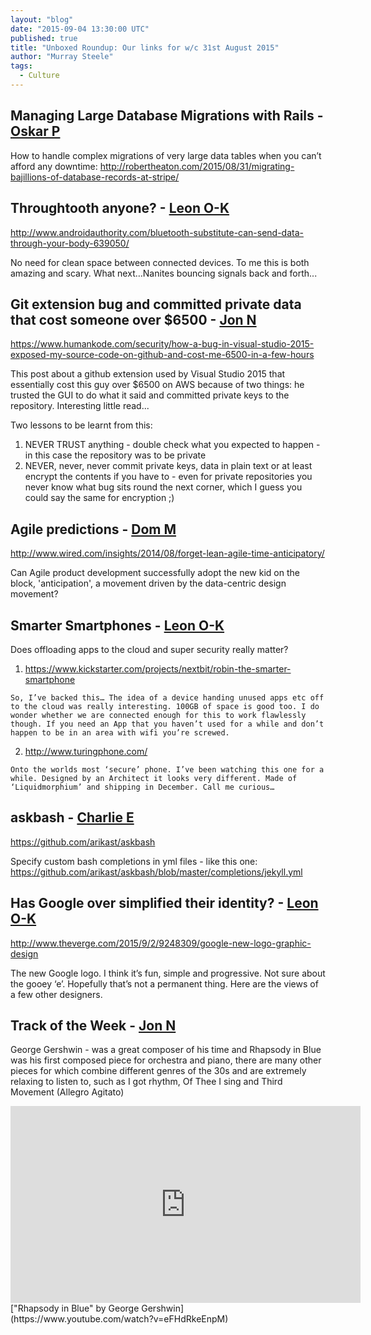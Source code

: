 ```yaml
---
layout: "blog"
date: "2015-09-04 13:30:00 UTC"
published: true
title: "Unboxed Roundup: Our links for w/c 31st August 2015"
author: "Murray Steele"
tags:
  - Culture
---
```


## Managing Large Database Migrations with Rails - [Oskar P](http://www.unboxedconsulting.com/people/oskar-pearson)

How to handle complex migrations of very large data tables when you can’t afford any downtime: http://robertheaton.com/2015/08/31/migrating-bajillions-of-database-records-at-stripe/

## Throughtooth anyone? - [Leon O-K](https://twitter.com/PinchPop)

http://www.androidauthority.com/bluetooth-substitute-can-send-data-through-your-body-639050/

No need for clean space between connected devices. To me this is both amazing and scary. What next…Nanites bouncing signals back and forth...

## Git extension bug and committed private data that cost someone over $6500 - [Jon N](http://www.unboxedconsulting.com/people/jon-normington)

https://www.humankode.com/security/how-a-bug-in-visual-studio-2015-exposed-my-source-code-on-github-and-cost-me-6500-in-a-few-hours 

This post about a github extension used by Visual Studio 2015 that essentially cost this guy over $6500 on AWS because of two things: he trusted the GUI to do what it said and committed private keys to the repository. Interesting little read...

Two lessons to be learnt from this:

  1. NEVER TRUST anything - double check what you expected to happen - in this case the repository was to be private
  2. NEVER, never, never commit private keys, data in plain text or at least encrypt the contents if you have to - even for private repositories you never know what bug sits round the next corner, which I guess you could say the same for encryption ;)

## Agile predictions - [Dom M](http://www.unboxedconsulting.com/people/dominic-mason)

http://www.wired.com/insights/2014/08/forget-lean-agile-time-anticipatory/

Can Agile product development successfully adopt the new kid on the block, 'anticipation', a movement driven by the data-centric design movement?

## Smarter Smartphones - [Leon O-K](https://twitter.com/PinchPop)

Does offloading apps to the cloud and super security really matter?

  1. https://www.kickstarter.com/projects/nextbit/robin-the-smarter-smartphone

    So, I’ve backed this… The idea of a device handing unused apps etc off to the cloud was really interesting. 100GB of space is good too. I do wonder whether we are connected enough for this to work flawlessly though. If you need an App that you haven’t used for a while and don’t happen to be in an area with wifi you’re screwed.

  2. http://www.turingphone.com/

    Onto the worlds most ‘secure’ phone. I’ve been watching this one for a while. Designed by an Architect it looks very different. Made of ‘Liquidmorphium’ and shipping in December. Call me curious…

## askbash - [Charlie E](http://www.unboxedconsulting.com/people/charlie-egan)

https://github.com/arikast/askbash

Specify custom bash completions in yml files - like this one: https://github.com/arikast/askbash/blob/master/completions/jekyll.yml

## Has Google over simplified their identity? - [Leon O-K](https://twitter.com/PinchPop)

http://www.theverge.com/2015/9/2/9248309/google-new-logo-graphic-design

The new Google logo. I think it’s fun, simple and progressive. Not sure about the gooey ‘e’. Hopefully that’s not a permanent thing. Here are the views of a few other designers.


## Track of the Week - [Jon N](https://www.unboxedconsulting.com/people/jon-normington)

George Gershwin - was a great composer of his time and Rhapsody in Blue was his first composed piece for orchestra and piano, there are many other pieces for which combine different genres of the 30s and are extremely relaxing to listen to, such as I got rhythm, Of Thee I sing and Third Movement (Allegro Agitato)

<iframe width="560" height="315" src="https://www.youtube.com/embed/eFHdRkeEnpM" frameborder="0" allowfullscreen></iframe>
["Rhapsody in Blue" by George Gershwin](https://www.youtube.com/watch?v=eFHdRkeEnpM)

